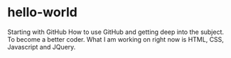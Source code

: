 # hello-world
Starting with GitHub
How to use GitHub and getting deep into the subject. To become a better coder. 
What I am working on right now is HTML, CSS, Javascript and JQuery. 
